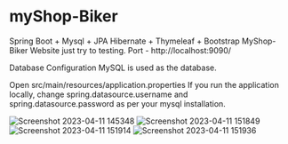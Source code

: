 # myShop-Biker
Spring Boot + Mysql + JPA Hibernate + Thymeleaf + Bootstrap MyShop-Biker Website just try to testing.
Port - http://localhost:9090/

Database Configuration
MySQL is used as the database.

Open src/main/resources/application.properties
If you run the application locally, change spring.datasource.username and spring.datasource.password as per your mysql installation.

![Screenshot 2023-04-11 145348](https://user-images.githubusercontent.com/74342329/231107833-78b5a805-6d50-4095-bb02-0821452fbe11.png)
![Screenshot 2023-04-11 151849](https://user-images.githubusercontent.com/74342329/231107874-f8692c0b-f293-450f-a16a-50e735467027.png)
![Screenshot 2023-04-11 151914](https://user-images.githubusercontent.com/74342329/231107894-a86730a3-8568-464b-b0c6-e11b014b1170.png)
![Screenshot 2023-04-11 151936](https://user-images.githubusercontent.com/74342329/231107922-9e24e341-2add-4787-b8a9-028e615dad6b.png)
